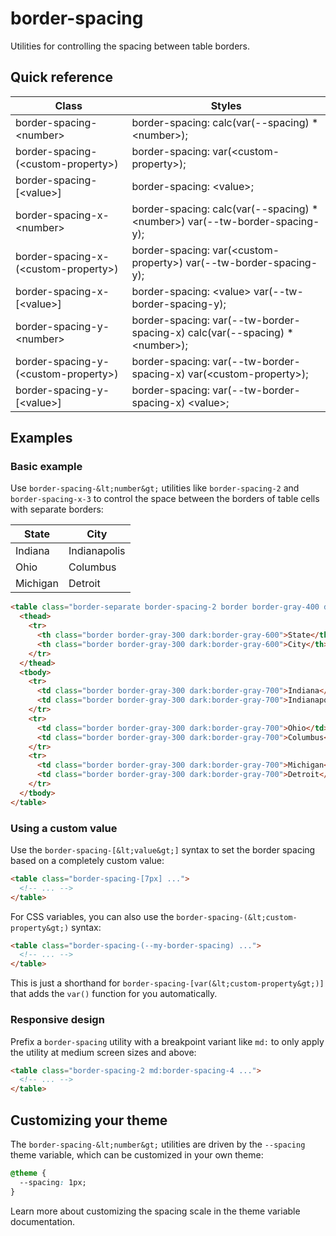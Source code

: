 # border-spacing

Utilities for controlling the spacing between table borders.



## Quick reference

| Class                                | Styles                                                                       |
| ------------------------------------ | ---------------------------------------------------------------------------- |
| border-spacing-&lt;number&gt;              | border-spacing: calc(var(--spacing) \* &lt;number&gt;);                            |
| border-spacing-(&lt;custom-property&gt;)   | border-spacing: var(&lt;custom-property&gt;);                                      |
| border-spacing-\[&lt;value&gt;\]           | border-spacing: &lt;value&gt;;                                                     |
| border-spacing-x-&lt;number&gt;            | border-spacing: calc(var(--spacing) \* &lt;number&gt;) var(--tw-border-spacing-y); |
| border-spacing-x-(&lt;custom-property&gt;) | border-spacing: var(&lt;custom-property&gt;) var(--tw-border-spacing-y);           |
| border-spacing-x-\[&lt;value&gt;\]         | border-spacing: &lt;value&gt; var(--tw-border-spacing-y);                          |
| border-spacing-y-&lt;number&gt;            | border-spacing: var(--tw-border-spacing-x) calc(var(--spacing) \* &lt;number&gt;); |
| border-spacing-y-(&lt;custom-property&gt;) | border-spacing: var(--tw-border-spacing-x) var(&lt;custom-property&gt;);           |
| border-spacing-y-\[&lt;value&gt;\]         | border-spacing: var(--tw-border-spacing-x) &lt;value&gt;;                          |

## Examples

### Basic example

Use `border-spacing-&lt;number&gt;` utilities like `border-spacing-2` and `border-spacing-x-3` to control the space between the borders of table cells with separate borders:

| State    | City         |
| -------- | ------------ |
| Indiana  | Indianapolis |
| Ohio     | Columbus     |
| Michigan | Detroit      |

```html
<table class="border-separate border-spacing-2 border border-gray-400 dark:border-gray-500">
  <thead>
    <tr>
      <th class="border border-gray-300 dark:border-gray-600">State</th>
      <th class="border border-gray-300 dark:border-gray-600">City</th>
    </tr>
  </thead>
  <tbody>
    <tr>
      <td class="border border-gray-300 dark:border-gray-700">Indiana</td>
      <td class="border border-gray-300 dark:border-gray-700">Indianapolis</td>
    </tr>
    <tr>
      <td class="border border-gray-300 dark:border-gray-700">Ohio</td>
      <td class="border border-gray-300 dark:border-gray-700">Columbus</td>
    </tr>
    <tr>
      <td class="border border-gray-300 dark:border-gray-700">Michigan</td>
      <td class="border border-gray-300 dark:border-gray-700">Detroit</td>
    </tr>
  </tbody>
</table>
```

### Using a custom value

Use the `border-spacing-[&lt;value&gt;]` syntax to set the border spacing based on a completely custom value:

```html
<table class="border-spacing-[7px] ...">
  <!-- ... -->
</table>
```

For CSS variables, you can also use the `border-spacing-(&lt;custom-property&gt;)` syntax:

```html
<table class="border-spacing-(--my-border-spacing) ...">
  <!-- ... -->
</table>
```

This is just a shorthand for `border-spacing-[var(&lt;custom-property&gt;)]` that adds the `var()` function for you automatically.

### Responsive design

Prefix a `border-spacing` utility with a breakpoint variant like `md:` to only apply the utility at medium screen sizes and above:

```html
<table class="border-spacing-2 md:border-spacing-4 ...">
  <!-- ... -->
</table>
```


## Customizing your theme

The `border-spacing-&lt;number&gt;` utilities are driven by the `--spacing` theme variable, which can be customized in your own theme:

```css
@theme {
  --spacing: 1px;
}
```

Learn more about customizing the spacing scale in the theme variable documentation.
